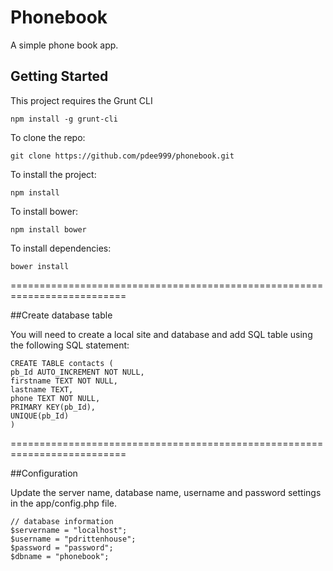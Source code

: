 # Phonebook
A simple phone book app.


## Getting Started
This project requires the Grunt CLI

```shell
npm install -g grunt-cli
```

To clone the repo:
```shell
git clone https://github.com/pdee999/phonebook.git
```

To install the project:

```shell
npm install
```

To install bower:

```shell
npm install bower
```

To install dependencies:

```shell
bower install
```

==========================================================================

##Create database table

You will need to create a local site and database and add SQL table using the following SQL statement:

```shell
CREATE TABLE contacts (
pb_Id AUTO_INCREMENT NOT NULL,
firstname TEXT NOT NULL,
lastname TEXT,
phone TEXT NOT NULL,
PRIMARY KEY(pb_Id),
UNIQUE(pb_Id)
)
```

==========================================================================

##Configuration

Update the server name, database name, username and password settings in the app/config.php file.

```shell
// database information
$servername = "localhost";
$username = "pdrittenhouse";
$password = "password";
$dbname = "phonebook";
```